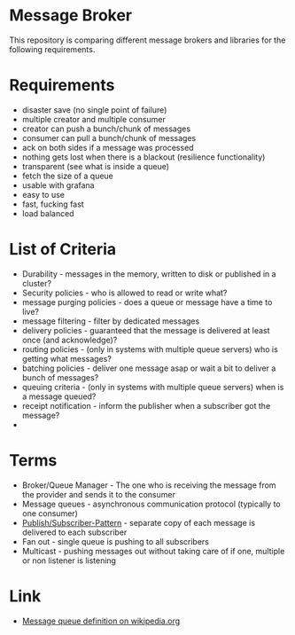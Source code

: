 # Message Broker

This repository is comparing different message brokers and libraries for the following requirements.

# Requirements

* disaster save (no single point of failure)
* multiple creator and multiple consumer
* creator can push a bunch/chunk of messages
* consumer can pull a bunch/chunk of messages
* ack on both sides if a message was processed
* nothing gets lost when there is a blackout (resilience functionality)
* transparent (see what is inside a queue)
* fetch the size of a queue
* usable with grafana
* easy to use
* fast, fucking fast
* load balanced

# List of Criteria

* Durability - messages in the memory, written to disk or published in a cluster?
* Security policies - who is allowed to read or write what?
* message purging policies - does a queue or message have a time to live?
* message filtering - filter by dedicated messages
* delivery policies - guaranteed that the message is delivered at least once (and acknowledge)?
* routing policies - (only in systems with multiple queue servers) who is getting what messages?
* batching policies - deliver one message asap or wait a bit to deliver a bunch of messages?
* queuing criteria - (only in systems with multiple queue servers) when is a message queued?
* receipt notification - inform the publisher when a subscriber got the message?
* 

# Terms

* Broker/Queue Manager - The one who is receiving the message from the provider and sends it to the consumer
* Message queues - asynchronous communication protocol (typically to one consumer)
* [Publish/Subscriber-Pattern](https://en.wikipedia.org/wiki/Publish%E2%80%93subscribe_pattern) - separate copy of each message is delivered to each subscriber
* Fan out - single queue is pushing to all subscribers
* Multicast - pushing messages out without taking care of if one, multiple or non listener is listening

# Link

* [Message queue definition on wikipedia.org](https://en.wikipedia.org/wiki/Message_queue)

